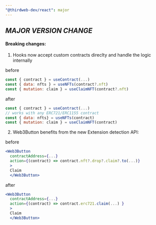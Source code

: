 ```yaml
---
"@thirdweb-dev/react": major
---
```


## _MAJOR VERSION CHANGE_

#### Breaking changes:

1. Hooks now accept custom contracts direclty and handle the logic internally

before

```javascript
const { contract } = useContract(...)
const { data: nfts } = useNFTs(contract?.nft)
const { mutation: claim } = useClaimNFT(contract?.nft)
```

after

```javascript
const { contract } = useContract(...)
// works with any ERC721/ERC1155 contract
const { data: nfts} = useNFTs(contract)
const { mutation: claim } = useClaimNFT(contract)
```

2. Web3Button benefits from the new Extension detection API:

before

```jsx
<Web3Button
  contractAddress={...}
  action={(contract) => contract.nft?.drop?.claim?.to(...)}
  >
  Claim
  </Web3Button>
```

after

```jsx
<Web3Button
  contractAddress={...}
  action={(contract) => contract.erc721.claim(...) }
  >
  Claim
  </Web3Button>
```

